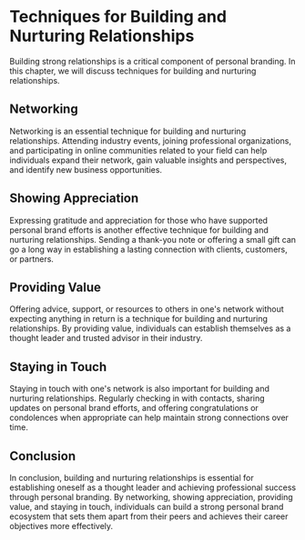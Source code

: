 Techniques for Building and Nurturing Relationships
=============================================================================================

Building strong relationships is a critical component of personal branding. In this chapter, we will discuss techniques for building and nurturing relationships.

Networking
----------

Networking is an essential technique for building and nurturing relationships. Attending industry events, joining professional organizations, and participating in online communities related to your field can help individuals expand their network, gain valuable insights and perspectives, and identify new business opportunities.

Showing Appreciation
--------------------

Expressing gratitude and appreciation for those who have supported personal brand efforts is another effective technique for building and nurturing relationships. Sending a thank-you note or offering a small gift can go a long way in establishing a lasting connection with clients, customers, or partners.

Providing Value
---------------

Offering advice, support, or resources to others in one's network without expecting anything in return is a technique for building and nurturing relationships. By providing value, individuals can establish themselves as a thought leader and trusted advisor in their industry.

Staying in Touch
----------------

Staying in touch with one's network is also important for building and nurturing relationships. Regularly checking in with contacts, sharing updates on personal brand efforts, and offering congratulations or condolences when appropriate can help maintain strong connections over time.

Conclusion
----------

In conclusion, building and nurturing relationships is essential for establishing oneself as a thought leader and achieving professional success through personal branding. By networking, showing appreciation, providing value, and staying in touch, individuals can build a strong personal brand ecosystem that sets them apart from their peers and achieves their career objectives more effectively.

